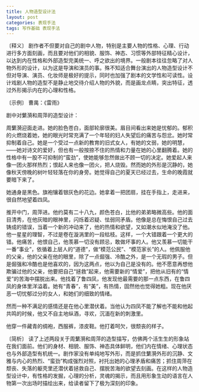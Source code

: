 ```yaml
---
title: 人物造型设计法
layout: post
categories: 表现手法
tags: 写作基础 表现手法
---
```


〔释义〕 剧作者不但要对自己的剧中人物，特别是主要人物的性格、心理、行动进行多方面刻画，而且要对他们的相貌、服饰、神态、习惯等外部特征精心设计，以达到内在性格和外部造型完美统一、呼之欲出的境界。一般剧本往往忽略了对人物外形的设计，以为这是导演和演员的事。殊不知适合舞台演出的人物造型设计不但对导演、演员、化妆师是极好的提示，同时也加强了剧本的文学性和可读性。设计戏剧人物的造型不是静止地交待介绍人物的外貌，而是画龙点睛，突出特征，透过外形揭示内在的心理和性格。

〔示例〕 曹禺：《雷雨》

剧中对蘩漪和周萍的造型设计：

周蘩漪迎面走进。她的脸色苍白，面部轮廓很美。眉目间看出来她是忧郁的。郁积的火燃烧着她，她的眼光时常充满了一个年轻的妇人失望后的痛苦与怨忿。她时常抑制着自己。她是一个受过一点新的教育的旧式女人，有她的文弱，她的明慧，——她对诗文的爱好，但也有一般按捺不住的热情和力量在她的心里翻腾着。她的性格中有一股不可抑制的“蛮劲”，使她能够忽然做出不顾一切的决定。她爱起人来像一团火那样热烈；恨起人来也像一团火，把人烧毁。然而她的外形是沉静的，她像秋天傍晚的树叶轻轻落在你的身旁。她觉得自己的夏天已经过去，生命的晚霞就要暗下来了。

她通身是黑色。旗袍镶着银灰色的花边。她拿着一把团扇，挂在手指上，走进来，很自然地望着四凤。

推开中门，周萍进。他约莫有二十八九，颜色苍白，比他的弟弟略微高些。他的面目清秀，在他灰暗的眼神里，闪烁着迟疑、怯弱同矛盾。他像是总在悔恨自己过去铸成的错误，当着一个新的冲动来了，他的热情和欲望，又如潮水似地淹没了他。他一星星的理智，不过是卷在漩涡里的一段枯枝。这样，一个大错跟着一个更大的错。他痛苦，他恨自己，他羡慕一切没有顾忌，敢做坏事的人。他又羡慕一切能干一番“事业”，依循着上层人的“道德”，做“模范公民”、“模范家长”的人。他佩服他的父亲，他的父亲在他的眼里，除了一点倔强、冷酷之外，是一个无瑕的男子。但是倔强和冷酷也是他喜欢的，因为这两点，他以为自己是没有的。他不愿意再想他欺骗过他的父亲，他要把自己“拯救”起来，他需要新的“情爱”，把他从旧有的“情爱”的苦海中摆脱出来。他找着了鲁四凤，他发现他最需要的那一点东西，在鲁四凤的身体里洋溢着。她有“青春”，有“美”，有热情，固然他也觉得她粗。现在他厌恶一切忧郁过分的女人，和她们的细致的情绪。

然而一种不满足的感情还是在他心里潜伏着。当他认为四凤不能了解也不能和他起共鸣的时候，他又不自主地纵酒，寻欢，沉湎在新的刺激里。

他穿一件藏青的绸袍，西服裤，漆皮鞋。他打着呵欠，很颓丧的样子。

〔简析〕 读了上述两段关于周蘩漪和周萍的造型描写，仿佛两个活生生的形象站在我们面前。他们的身材、相貌、服饰、神态具体鲜明，他们内在情绪、心理状态也与外部造型有机统一。剧作家没有单纯地写外形，而是抓住蘩漪外形的沉静、文雅与内心的热烈、“蛮劲”构成强烈对照，衬托出她的心理矛盾和痛苦；抓住周萍在颓丧、失落的躯壳里还潜伏着拯救自己、摆脱苦海的欲望去刻画。在这样的人物造型设计中，有性格的发掘，心理的分析，灵魂的揭示，而且用形象生动的语言在人物第一次出场时描绘出来，给读者留下了极为深刻的印象。 